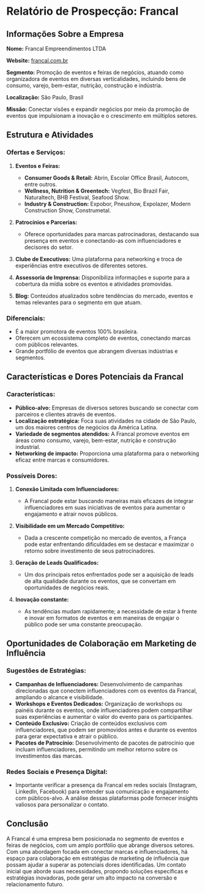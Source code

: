 # Relatório de Prospecção: Francal

## Informações Sobre a Empresa

**Nome:** Francal Empreendimentos LTDA

**Website:** [francal.com.br](https://francal.com.br)

**Segmento:** Promoção de eventos e feiras de negócios, atuando como organizadora de eventos em diversas verticalidades, incluindo bens de consumo, varejo, bem-estar, nutrição, construção e indústria.

**Localização:** São Paulo, Brasil

**Missão:** Conectar visões e expandir negócios por meio da promoção de eventos que impulsionam a inovação e o crescimento em múltiplos setores.

## Estrutura e Atividades

### Ofertas e Serviços:

1. **Eventos e Feiras:**
   - **Consumer Goods & Retail:** Abrin, Escolar Office Brasil, Autocom, entre outros.
   - **Wellness, Nutrition & Greentech:** Vegfest, Bio Brazil Fair, Naturaltech, BHB Festival, Seafood Show.
   - **Industry & Construction:** Expobor, Pneushow, Expolazer, Modern Construction Show, Construmetal.
   
2. **Patrocínios e Parcerias:**
   - Oferece oportunidades para marcas patrocinadoras, destacando sua presença em eventos e conectando-as com influenciadores e decisores do setor.

3. **Clube de Executivos:** Uma plataforma para networking e troca de experiências entre executivos de diferentes setores.

4. **Assessoria de Imprensa:** Disponibiliza informações e suporte para a cobertura da mídia sobre os eventos e atividades promovidas.

5. **Blog:** Conteúdos atualizados sobre tendências do mercado, eventos e temas relevantes para o segmento em que atuam.

### Diferenciais:
- É a maior promotora de eventos 100% brasileira.
- Oferecem um ecossistema completo de eventos, conectando marcas com públicos relevantes.
- Grande portfólio de eventos que abrangem diversas indústrias e segmentos.

## Características e Dores Potenciais da Francal

### Características:
- **Público-alvo:** Empresas de diversos setores buscando se conectar com parceiros e clientes através de eventos.
- **Localização estratégica:** Foca suas atividades na cidade de São Paulo, um dos maiores centros de negócios da América Latina.
- **Variedade de segmentos atendidos:** A Francal promove eventos em áreas como consumo, varejo, bem-estar, nutrição e construção industrial.
- **Networking de impacto:** Proporciona uma plataforma para o networking eficaz entre marcas e consumidores.

### Possíveis Dores:
1. **Conexão Limitada com Influenciadores:**
   - A Francal pode estar buscando maneiras mais eficazes de integrar influenciadores em suas iniciativas de eventos para aumentar o engajamento e atrair novos públicos.

2. **Visibilidade em um Mercado Competitivo:**
   - Dada a crescente competição no mercado de eventos, a França pode estar enfrentando dificuldades em se destacar e maximizar o retorno sobre investimento de seus patrocinadores.

3. **Geração de Leads Qualificados:**
   - Um dos principais retos enfrentados pode ser a aquisição de leads de alta qualidade durante os eventos, que se convertam em oportunidades de negócios reais.

4. **Inovação constante:**
   - As tendências mudam rapidamente; a necessidade de estar à frente e inovar em formatos de eventos e em maneiras de engajar o público pode ser uma constante preocupação.

## Oportunidades de Colaboração em Marketing de Influência

### Sugestões de Estratégias:
- **Campanhas de Influenciadores:** Desenvolvimento de campanhas direcionadas que conectem influenciadores com os eventos da Francal, ampliando o alcance e visibilidade.
- **Workshops e Eventos Dedicados:** Organização de workshops ou painéis durante os eventos, onde influenciadores podem compartilhar suas experiências e aumentar o valor do evento para os participantes.
- **Conteúdo Exclusivo:** Criação de conteúdos exclusivos com influenciadores, que podem ser promovidos antes e durante os eventos para gerar expectativa e atrair o público.
- **Pacotes de Patrocínio:** Desenvolvimento de pacotes de patrocínio que incluam influenciadores, permitindo um melhor retorno sobre os investimentos das marcas.

### Redes Sociais e Presença Digital:
- Importante verificar a presença da Francal em redes sociais (Instagram, LinkedIn, Facebook) para entender sua comunicação e engajamento com públicos-alvo. A análise dessas plataformas pode fornecer insights valiosos para personalizar o contato.

## Conclusão

A Francal é uma empresa bem posicionada no segmento de eventos e feiras de negócios, com um amplo portfólio que abrange diversos setores. Com uma abordagem focada em conectar marcas e influenciadores, há espaço para colaboração em estratégias de marketing de influência que possam ajudar a superar as potenciais dores identificadas. Um contato inicial que aborde suas necessidades, propondo soluções específicas e estratégias inovadoras, pode gerar um alto impacto na conversão e relacionamento futuro.